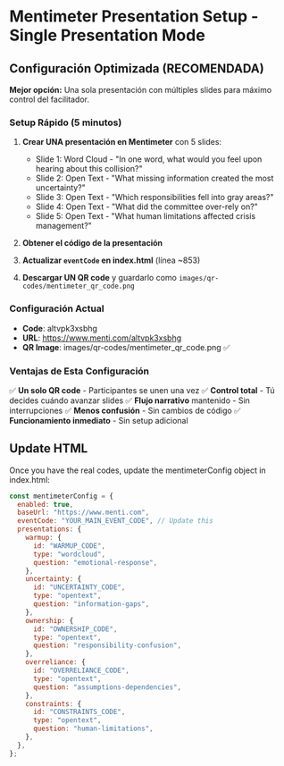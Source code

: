 # Mentimeter Presentation Setup - Single Presentation Mode

## Configuración Optimizada (RECOMENDADA)

**Mejor opción:** Una sola presentación con múltiples slides para máximo control del facilitador.

### Setup Rápido (5 minutos)

1. **Crear UNA presentación en Mentimeter** con 5 slides:
   - Slide 1: Word Cloud - "In one word, what would you feel upon hearing about this collision?"
   - Slide 2: Open Text - "What missing information created the most uncertainty?"
   - Slide 3: Open Text - "Which responsibilities fell into gray areas?"
   - Slide 4: Open Text - "What did the committee over-rely on?"
   - Slide 5: Open Text - "What human limitations affected crisis management?"

2. **Obtener el código de la presentación**
3. **Actualizar `eventCode` en index.html** (línea ~853)
4. **Descargar UN QR code** y guardarlo como `images/qr-codes/mentimeter_qr_code.png`

### Configuración Actual

- **Code**: altvpk3xsbhg
- **URL**: https://www.menti.com/altvpk3xsbhg  
- **QR Image**: images/qr-codes/mentimeter_qr_code.png ✅

### Ventajas de Esta Configuración

✅ **Un solo QR code** - Participantes se unen una vez
✅ **Control total** - Tú decides cuándo avanzar slides
✅ **Flujo narrativo** mantenido - Sin interrupciones
✅ **Menos confusión** - Sin cambios de código
✅ **Funcionamiento inmediato** - Sin setup adicional

## Update HTML

Once you have the real codes, update the mentimeterConfig object in index.html:

```javascript
const mentimeterConfig = {
  enabled: true,
  baseUrl: "https://www.menti.com",
  eventCode: "YOUR_MAIN_EVENT_CODE", // Update this
  presentations: {
    warmup: {
      id: "WARMUP_CODE",
      type: "wordcloud",
      question: "emotional-response",
    },
    uncertainty: {
      id: "UNCERTAINTY_CODE",
      type: "opentext",
      question: "information-gaps",
    },
    ownership: {
      id: "OWNERSHIP_CODE",
      type: "opentext",
      question: "responsibility-confusion",
    },
    overreliance: {
      id: "OVERRELIANCE_CODE",
      type: "opentext",
      question: "assumptions-dependencies",
    },
    constraints: {
      id: "CONSTRAINTS_CODE",
      type: "opentext",
      question: "human-limitations",
    },
  },
};
```
